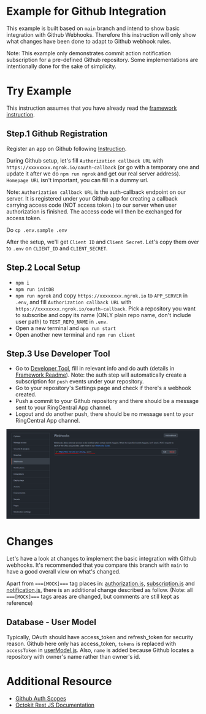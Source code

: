 # Example for Github Integration

This example is built based on `main` branch and intend to show basic integration with Github Webhooks. Therefore this instruction will only show what changes have been done to adapt to Github webhook rules.

Note: This example only demonstrates commit action notification subscription for a pre-defined Github repository. Some implementations are intentionally done for the sake of simplicity.

# Try Example

This instruction assumes that you have already read the [framework instruction](/README.md).

## Step.1 Github Registration

Register an app on Github following [Instruction](https://docs.github.com/en/rest/guides/basics-of-authentication#registering-your-app).

During Github setup, let's fill `Authorization callback URL` with `https://xxxxxxxx.ngrok.io/oauth-callback` (or go with a temporary one and update it after we do `npm run ngrok` and get our real server address). `Homepage URL` isn't important, you can fill in a dummy url.

Note: `Authorization callback URL` is the auth-callback endpoint on our server. It is registered under your Github app for creating a callback carrying access code (NOT access token.) to our server when user authorization is finished. The access code will then be exchanged for access token.

Do `cp .env.sample .env`

After the setup, we'll get `Client ID` and `Client Secret`. Let's copy them over to `.env` on `CLIENT_ID` and `CLIENT_SECRET`.

## Step.2 Local Setup

- `npm i`
- `npm run initDB`
- `npm run ngrok` and copy `https://xxxxxxxx.ngrok.io` to `APP_SERVER` in `.env`, and fill `Authorization callback URL` with `https://xxxxxxxx.ngrok.io/oauth-callback`. Pick a repository you want to subscribe and copy its name (ONLY plain repo name, don't include user path) to `TEST_REPO_NAME` in `.env`.
- Open a new terminal and `npm run start`
- Open another new terminal and `npm run client`

## Step.3 Use Developer Tool

- Go to [Developer Tool](https://ringcentral.github.io/ringcentral-notification-app-developer-tool/), fill in relevant info and do auth (details in [Framework Readme](README.md#step3-mock-subscription)). Note: the auth step will automatically create a subscription for `push` events under your repository.
- Go to your repository's Settings page and check if there's a webhook created.
- Push a commit to your Github repository and there should be a message sent to your RingCentral App channel.
- Logout and do another push, there should be no message sent to your RingCentral App channel.

![](./diagram/github-webhook.png)

# Changes

Let's have a look at changes to implement the basic integration with Github webhooks. It's recommended that you compare this branch with `main` to have a good overall view on what's changed.

Apart from `===[MOCK]===` tag places in: [authorization.js](./src/server/routes/authorization.js), [subscription.js](./src/server/routes/subscription.js) and [notification.js](./src/server/routes/notification.js), there is an additional change described as follow. (Note: all `===[MOCK]===` tags areas are changed, but comments are still kept as reference)

## Database - User Model

Typically, OAuth should have access_token and refresh_token for security reason. Github here only has access_token, `tokens` is replaced with `accessToken` in [userModel.js](./src/server/db/userModel.js). Also, `name` is added because Github locates a repository with owner's name rather than owner's id.

# Additional Resource
- [Github Auth Scopes](https://docs.github.com/en/developers/apps/building-oauth-apps/scopes-for-oauth-apps)
- [Octokit Rest JS Documentation](https://octokit.github.io/rest.js/v18/)